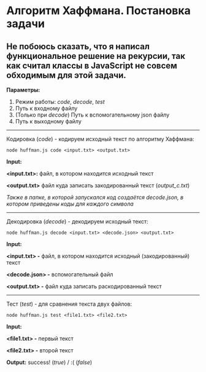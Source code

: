 # Алгоритм Хаффмана. Постановка задачи

Не побоюсь сказать, что я написал функциональное решение на рекурсии, так как считал классы в JavaScript не совсем обходимым для этой задачи.
---
**Параметры:**
1. Режим работы: _code_, _decode_, _test_
2. Путь к входному файлу
3. (Только при _decode_) Путь к вспомогательному json файлу
4. Путь к выходному файлу
---
Кодировка (_code_) - кодируем исходный текст по алгоритму Хаффмана:
```
node huffman.js code <input.txt> <output.txt>
```
**Input:**

**<input.txt>:** файл, в котором находится исходный текст

**<output.txt>** файл куда записать закодированный текст (*output_с.txt*)

_Также в папке, в которой запускался код создаётся decode.json, в котором приведены коды  для каждого символа_

---

Декодировка (_decode_) - декодируем исходный текст:
```
node huffman.js decode <input.txt> <decode.json> <output.txt>
```
**Input:**

**<input.txt> -** файл, в котором находится исходный  (закодированный) текст

**<decode.json> -** вспомогательный файл

**<output.txt> -** файл куда записать раскодированный текст

---

Тест (_test_) - для сравнения текста двух файлов:
```
node huffman.js test <file1.txt> <file2.txt>
```
**Input:**

**<file1.txt> -** первый текст

**<file2.txt> -** второй текст

**Output:** success! (_true_) / :( (_false_)

